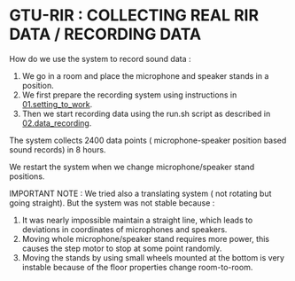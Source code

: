 # GTU-RIR : COLLECTING REAL RIR DATA / RECORDING DATA

How do we use the system to record sound data :
1. We go in a room and place the microphone and speaker stands in a position.
2. We first prepare the recording system using instructions in [01.setting_to_work](01.setting_to_work/README.md).  
2. Then we start recording data using the run.sh script as described in [02.data_recording](02.data_recording/README.md).  

The system collects 2400 data points ( microphone-speaker position based sound records) in 8 hours.

We restart the system when we change microphone/speaker stand positions.

IMPORTANT NOTE : We tried also a translating system ( not rotating but going straight). But the system was not stable because :
   1. It was nearly impossible maintain a straight line, which leads to deviations in coordinates of microphones and speakers.
   2. Moving whole microphone/speaker stand requires more power, this causes the step motor to stop at some point randomly.
   3. Moving the stands by using small wheels mounted at the bottom is very instable because of the floor properties change room-to-room.

 


